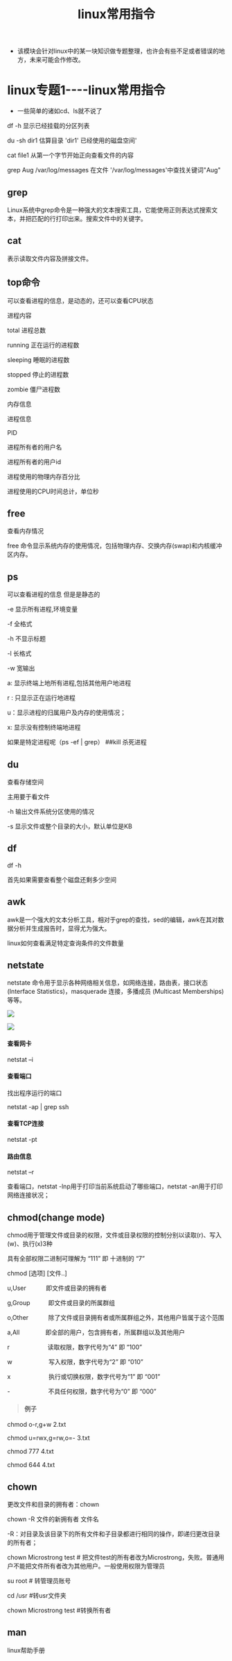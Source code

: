 ﻿---
layout: post
title:  "linux常用指令"
data: 星期四, 19. 三月 2020 02:26下午 
categories: linux
tags: 专题
---
* 该模块会针对linux中的某一块知识做专题整理，也许会有些不足或者错误的地方，未来可能会作修改。

# linux专题1----linux常用指令

* 一些简单的诸如cd、ls就不说了

df -h 显示已经挂载的分区列表 

du -sh dir1 估算目录 'dir1' 已经使用的磁盘空间' 

cat file1 从第一个字节开始正向查看文件的内容 

grep Aug /var/log/messages 在文件 '/var/log/messages'中查找关键词"Aug" 

## grep
Linux系统中grep命令是一种强大的文本搜索工具，它能使用正则表达式搜索文本，并把匹配的行打印出来。搜索文件中的关键字。

## cat
表示读取文件内容及拼接文件。

## top命令
可以查看进程的信息，是动态的，还可以查看CPU状态

进程内容
>
total 进程总数
>
running 正在运行的进程数
>
sleeping 睡眠的进程数
>
stopped 停止的进程数
>
zombie 僵尸进程数

内存信息

进程信息
>
PID
>
进程所有者的用户名
>
 进程所有者的用户id
 >
 进程使用的物理内存百分比
 >
 进程使用的CPU时间总计，单位秒

## free
查看内存情况

free 命令显示系统内存的使用情况，包括物理内存、交换内存(swap)和内核缓冲区内存。

## ps
可以查看进程的信息 但是是静态的

-e 显示所有进程,环境变量

-f 全格式

-h 不显示标题

-l 长格式

-w 宽输出

a:  显示终端上地所有进程,包括其他用户地进程

r :   只显示正在运行地进程

u：显示进程的归属用户及内存的使用情况；

x:    显示没有控制终端地进程

如果是特定进程呢（ps -ef | grep）
##kill
杀死进程

## du
查看存储空间

主用要于看文件

 -h 输出文件系统分区使用的情况
 
 -s 显示文件或整个目录的大小，默认单位是KB

## df
df -h

首先如果需要查看整个磁盘还剩多少空间

## awk
awk是一个强大的文本分析工具，相对于grep的查找，sed的编辑，awk在其对数据分析并生成报告时，显得尤为强大。

linux如何查看满足特定查询条件的文件数量


##  netstate
netstate 命令用于显示各种网络相关信息，如网络连接，路由表，接口状态 (Interface Statistics)，masquerade 连接，多播成员 (Multicast Memberships) 等等。

![](https://github.com/LLLibra/LLLibra.github.io/raw/master/_posts/imgs/20200327-094819.png)

![](https://github.com/LLLibra/LLLibra.github.io/raw/master/_posts/imgs/20200407-145219.png)

#### 查看网卡
	
netstat –i

#### 查看端口

找出程序运行的端口

netstat -ap | grep ssh

#### 查看TCP连接
netstat -pt

#### 路由信息
netstat –r


查看端口，netstat -lnp用于打印当前系统启动了哪些端口，netstat -an用于打印网络连接状况；


## chmod(change mode)
chmod用于管理文件或目录的权限，文件或目录权限的控制分别以读取(r)、写入(w)、执行(x)3种

具有全部权限二进制可理解为  “111”  即 十进制的 “7”


chmod [选项] [文件..]
>
u,User　　　   即文件或目录的拥有者
>
g,Group　　　即文件或目录的所属群组
>
o,Other　　　 除了文件或目录拥有者或所属群组之外，其他用户皆属于这个范围
>
a,All　　　　   即全部的用户，包含拥有者，所属群组以及其他用户
>
r　　　　　　 读取权限，数字代号为“4” 即 “100”
>
w　　　　　　写入权限，数字代号为“2” 即 “010”
>
x　　　　　　 执行或切换权限，数字代号为“1” 即 “001”
>
-　　　　　　 不具任何权限，数字代号为“0” 即 “000”

> #### 例子
>
chmod o-r,g+w 2.txt 
>
chmod u=rwx,g=rw,o=- 3.txt 
>
chmod 777 4.txt 
>
chmod 644 4.txt 


## chown
更改文件和目录的拥有者：chown

chown -R 文件的新拥有者 文件名

-R：对目录及该目录下的所有文件和子目录都进行相同的操作，即递归更改目录的所有者；

>
chown Microstrong test # 把文件test的所有者改为Microstrong，失败。普通用户不能把文件所有者改为其他用户。一般使用权限为管理员
>
su root # 转管理员账号
>
cd /usr #转usr文件夹
>
chown Microstrong test #转换所有者




## man
linux帮助手册


































